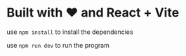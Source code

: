 # Built with ❤️ and React + Vite

use `npm install` to install the dependencies

use `npm run dev`  to run the program

